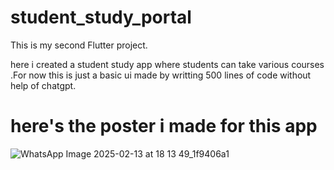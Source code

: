 # student_study_portal

This is my second Flutter project.

here i created a student study app where students can take various courses .For now this is just a basic ui made by writting 500 lines of code
without help of chatgpt.

# here's the poster i made for this app
![WhatsApp Image 2025-02-13 at 18 13 49_1f9406a1](https://github.com/user-attachments/assets/626d411e-9408-4625-8ee8-d22493025a69)

